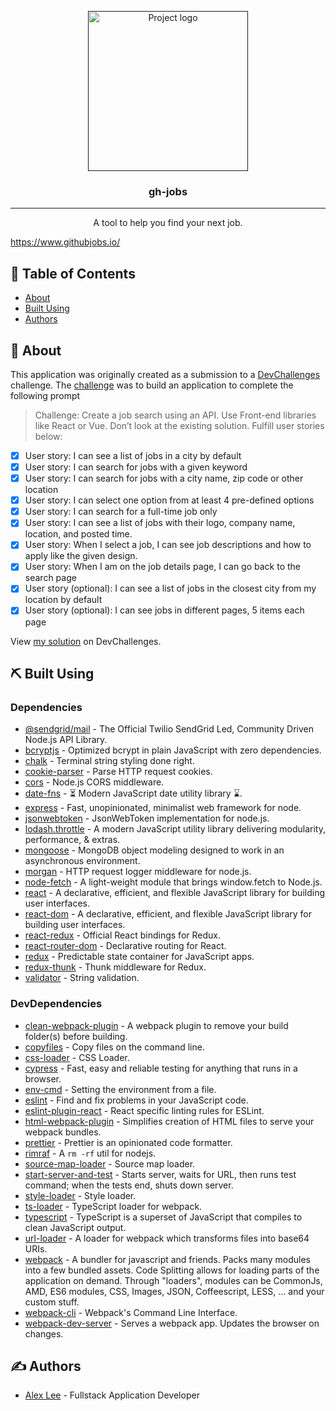 <p align="center">
  <a href="" rel="noopener">
 <img width=256px height=256px src="https://svgshare.com/i/MzP.svg" alt="Project logo"></a>
</p>

<h3 align="center">gh-jobs</h3>

---

<p align="center">A tool to help you find your next job.</b>
    <br> 
</p>

https://www.githubjobs.io/

## 📝 Table of Contents

- [About](#about)
- [Built Using](#built_using)
- [Authors](#authors)

## 📝 About <a name = "about"></a>

This application was originally created as a submission to a [DevChallenges](https://devchallenges.io/challenges) challenge. The [challenge](https://devchallenges.io/challenges/TtUjDt19eIHxNQ4n5jps) was to build an application to complete the following prompt

> Challenge: Create a job search using an API. Use Front-end libraries like React or Vue. Don’t look at the existing solution. Fulfill user stories below:

- [x] User story: I can see a list of jobs in a city by default
- [x] User story: I can search for jobs with a given keyword
- [x] User story: I can search for jobs with a city name, zip code or other location
- [x] User story: I can select one option from at least 4 pre-defined options
- [x] User story: I can search for a full-time job only
- [x] User story: I can see a list of jobs with their logo, company name, location, and posted time.
- [x] User story: When I select a job, I can see job descriptions and how to apply like the given design.
- [x] User story: When I am on the job details page, I can go back to the search page
- [x] User story (optional): I can see a list of jobs in the closest city from my location by default
- [x] User story (optional): I can see jobs in different pages, 5 items each page

View [my solution](https://devchallenges.io/solutions/Lwb0aAViU0LzUKL6kscT) on DevChallenges.

## ⛏️ Built Using <a name = "built_using"></a>

### Dependencies

- [@sendgrid/mail](https://github.com/sendgrid/sendgrid-nodejs) - The Official Twilio SendGrid Led, Community Driven Node.js API Library.
- [bcryptjs](https://github.com/dcodeIO/bcrypt.js) - Optimized bcrypt in plain JavaScript with zero dependencies.
- [chalk](https://github.com/chalk/chalk) - Terminal string styling done right.
- [cookie-parser](https://github.com/expressjs/cookie-parser) - Parse HTTP request cookies.
- [cors](https://github.com/expressjs/cors) - Node.js CORS middleware.
- [date-fns](https://date-fns.org/) - ⏳ Modern JavaScript date utility library ⌛.
- [express](https://expressjs.com/) - Fast, unopinionated, minimalist web framework for node.
- [jsonwebtoken](https://github.com/auth0/node-jsonwebtoken) - JsonWebToken implementation for node.js.
- [lodash.throttle](https://lodash.com/) - A modern JavaScript utility library delivering modularity, performance, & extras.
- [mongoose](https://mongoosejs.com/) - MongoDB object modeling designed to work in an asynchronous environment.
- [morgan](https://github.com/expressjs/morgan) - HTTP request logger middleware for node.js.
- [node-fetch](https://github.com/node-fetch/node-fetch) - A light-weight module that brings window.fetch to Node.js.
- [react](https://reactjs.org/) - A declarative, efficient, and flexible JavaScript library for building user interfaces.
- [react-dom](https://www.npmjs.com/package/react-dom) - A declarative, efficient, and flexible JavaScript library for building user interfaces.
- [react-redux](https://react-redux.js.org/) - Official React bindings for Redux.
- [react-router-dom](https://reactrouter.com/) - Declarative routing for React.
- [redux](https://redux.js.org/) - Predictable state container for JavaScript apps.
- [redux-thunk](https://github.com/reduxjs/redux-thunk) - Thunk middleware for Redux.
- [validator](https://github.com/validatorjs/validator.js) - String validation.

### DevDependencies

- [clean-webpack-plugin](https://github.com/johnagan/clean-webpack-plugin) - A webpack plugin to remove your build folder(s) before building.
- [copyfiles](https://github.com/calvinmetcalf/copyfiles) - Copy files on the command line.
- [css-loader](https://github.com/webpack-contrib/css-loader) - CSS Loader.
- [cypress](https://www.cypress.io/) - Fast, easy and reliable testing for anything that runs in a browser.
- [env-cmd](https://github.com/toddbluhm/env-cmd) - Setting the environment from a file.
- [eslint](https://eslint.org/) - Find and fix problems in your JavaScript code.
- [eslint-plugin-react](https://github.com/yannickcr/eslint-plugin-react) - React specific linting rules for ESLint.
- [html-webpack-plugin](https://github.com/jantimon/html-webpack-plugin) - Simplifies creation of HTML files to serve your webpack bundles.
- [prettier](https://prettier.io/) - Prettier is an opinionated code formatter.
- [rimraf](https://github.com/isaacs/rimraf) - A `rm -rf` util for nodejs.
- [source-map-loader](https://webpack.js.org/loaders/source-map-loader/) - Source map loader.
- [start-server-and-test](https://github.com/bahmutov/start-server-and-test) - Starts server, waits for URL, then runs test command; when the tests end, shuts down server.
- [style-loader](https://github.com/webpack-contrib/style-loader) - Style loader.
- [ts-loader](https://github.com/TypeStrong/ts-loader) - TypeScript loader for webpack.
- [typescript](https://www.typescriptlang.org/) - TypeScript is a superset of JavaScript that compiles to clean JavaScript output.
- [url-loader](https://webpack.js.org/loaders/url-loader/) - A loader for webpack which transforms files into base64 URIs.
- [webpack](https://webpack.js.org/) - A bundler for javascript and friends. Packs many modules into a few bundled assets. Code Splitting allows for loading parts of the application on demand. Through "loaders", modules can be CommonJs, AMD, ES6 modules, CSS, Images, JSON, Coffeescript, LESS, ... and your custom stuff.
- [webpack-cli](https://webpack.js.org/api/cli/) - Webpack's Command Line Interface.
- [webpack-dev-server](https://webpack.js.org/configuration/dev-server/) - Serves a webpack app. Updates the browser on changes.

## ✍️ Authors <a name = "authors"></a>

- [Alex Lee](https://alexlee.dev/) - Fullstack Application Developer
